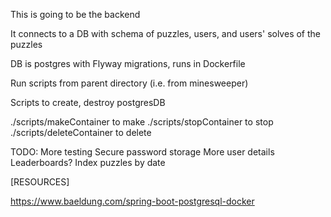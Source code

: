 This is going to be the backend 

It connects to a DB with schema of puzzles, users, and users' solves of the puzzles

DB is postgres with Flyway migrations, runs in Dockerfile

Run scripts from parent directory
(i.e. from minesweeper)

Scripts to create, destroy postgresDB

./scripts/makeContainer to make
./scripts/stopContainer to stop
./scripts/deleteContainer to delete

TODO:
More testing
Secure password storage
More user details
Leaderboards?
Index puzzles by date



[RESOURCES]

https://www.baeldung.com/spring-boot-postgresql-docker
